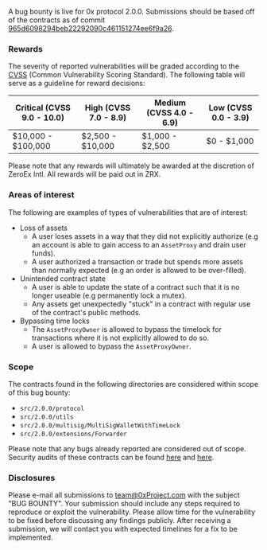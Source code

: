 A bug bounty is live for 0x protocol 2.0.0. Submissions should be based off of the contracts as of commit [965d6098294beb22292090c461151274ee6f9a26](https://github.com/0xProject/0x-monorepo/tree/965d6098294beb22292090c461151274ee6f9a26/packages/contracts/src/2.0.0).

### Rewards

The severity of reported vulnerabilities will be graded according to the [CVSS](https://www.first.org/cvss/) (Common Vulnerability Scoring Standard). The following table will serve as a guideline for reward decisions:

| Critical (CVSS 9.0 - 10.0) | High (CVSS 7.0 - 8.9) | Medium (CVSS 4.0 - 6.9) | Low (CVSS 0.0 - 3.9) |
| -------------------------- | --------------------- | ----------------------- | -------------------- |
| $10,000 - $100,000         | $2,500 - $10,000      | $1,000 - $2,500         | $0 - $1,000          |

Please note that any rewards will ultimately be awarded at the discretion of ZeroEx Intl. All rewards will be paid out in ZRX.

### Areas of interest

The following are examples of types of vulnerabilities that are of interest:

-   Loss of assets
    -   A user loses assets in a way that they did not explicitly authorize (e.g an account is able to gain access to an `AssetProxy` and drain user funds).
    -   A user authorized a transaction or trade but spends more assets than normally expected (e.g an order is allowed to be over-filled).
-   Unintended contract state
    -   A user is able to update the state of a contract such that it is no longer useable (e.g permanently lock a mutex).
    -   Any assets get unexpectedly "stuck" in a contract with regular use of the contract's public methods.
-   Bypassing time locks
    -   The `AssetProxyOwner` is allowed to bypass the timelock for transactions where it is not explicitly allowed to do so.
    -   A user is allowed to bypass the `AssetProxyOwner`.

### Scope

The contracts found in the following directories are considered within scope of this bug bounty:

-   `src/2.0.0/protocol`
-   `src/2.0.0/utils`
-   `src/2.0.0/multisig/MultiSigWalletWithTimeLock`
-   `src/2.0.0/extensions/Forwarder`

Please note that any bugs already reported are considered out of scope. Security audits of these contracts can be found [here](https://docs.google.com/document/d/1jYv6V21MfCSwCS5fxD6ZyaLWGzkpRSUO0lZpST94XsA/edit) and [here](https://github.com/ConsenSys/0x_audit_report_2018-07-23).

### Disclosures

Please e-mail all submissions to team@0xProject.com with the subject "BUG BOUNTY". Your submission should include any steps required to reproduce or exploit the vulnerability. Please allow time for the vulnerability to be fixed before discussing any findings publicly. After receiving a submission, we will contact you with expected timelines for a fix to be implemented.
